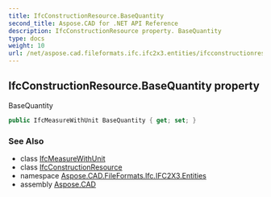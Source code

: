```yaml
---
title: IfcConstructionResource.BaseQuantity
second_title: Aspose.CAD for .NET API Reference
description: IfcConstructionResource property. BaseQuantity
type: docs
weight: 10
url: /net/aspose.cad.fileformats.ifc.ifc2x3.entities/ifcconstructionresource/basequantity/
---
```

## IfcConstructionResource.BaseQuantity property

BaseQuantity

```csharp
public IfcMeasureWithUnit BaseQuantity { get; set; }
```

### See Also

* class [IfcMeasureWithUnit](../../ifcmeasurewithunit/)
* class [IfcConstructionResource](../)
* namespace [Aspose.CAD.FileFormats.Ifc.IFC2X3.Entities](../../ifcconstructionresource/)
* assembly [Aspose.CAD](../../../)


